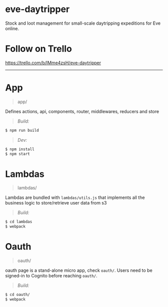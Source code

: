 # eve-daytripper

Stock and loot management for small-scale daytripping expeditions for Eve online.

# Follow on Trello

https://trello.com/b/lMme4zsH/eve-daytripper

---
# App

> app/

Defines actions, api, components, router, middlewares, reducers and store

> *Build:*
```sh
$ npm run build
```

> *Dev:*
```sh
$ npm install
$ npm start
```

# Lambdas

> lambdas/

Lambdas are bundled with `lambdas/utils.js` that implements all the business logic to store/retrieve user data from s3

> *Build:*
```sh
$ cd lambdas
$ webpack
```

# Oauth

> oauth/

oauth page is a stand-alone micro app, check `oauth/`. Users need to be signed-in to Cognito before reaching `oauth/`.

> *Build:*
```sh
$ cd oauth/
$ webpack
```
